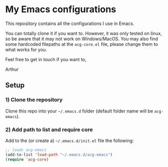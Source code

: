 # My Emacs configurations

This repository contains all the configurations I use in Emacs.

You can totally clone it if you want to. However, it was only tested on linux, so be aware that
it may not work on Windows/MacOS. You may also find some hardcoded filepaths at the
`acg-core.el` file, please change them to what works for you.

Feel free to get in touch if you want to,

Arthur

## Setup

### 1) Clone the repository

Clone this repo into your `~/.emacs.d` folder (default folder name will be
`acg-emacs`).

### 2) Add path to list and require core

Add to the (or create a) `~/.emacs.d/init.el` file the following:

```lisp
;; loads acg-emacs
(add-to-list 'load-path "~/.emacs.d/acg-emacs")
(require 'acg-core)
```
